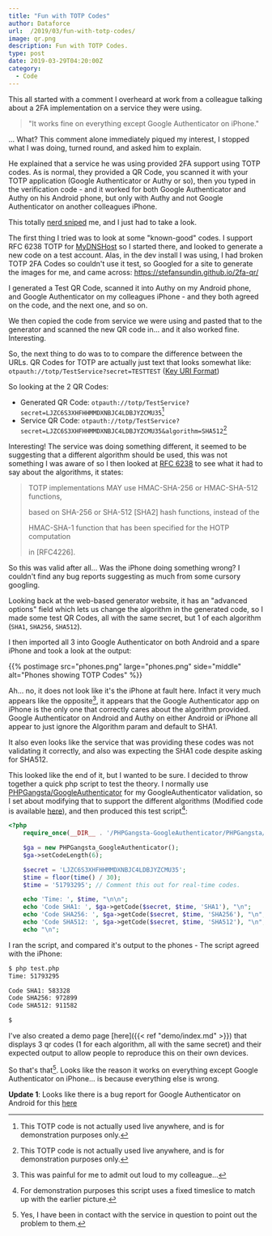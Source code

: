 ```yaml
---
title: "Fun with TOTP Codes"
author: Dataforce
url:  /2019/03/fun-with-totp-codes/
image: qr.png
description: Fun with TOTP Codes.
type: post
date: 2019-03-29T04:20:00Z
category:
  - Code
---
```


This all started with a comment I overheard at work from a colleague talking about a 2FA implementation on a service they were using.

> "It works fine on everything except Google Authenticator on iPhone."

... What? This comment alone immediately piqued my interest, I stopped what I was doing, turned round, and asked him to explain.

He explained that a service he was using provided 2FA support using TOTP codes. As is normal, they provided a QR Code, you scanned it with your TOTP application (Google Authenticator or Authy or so), then you typed in the verification code - and it worked for both Google Authenticator and Authy on his Android phone, but only with Authy and not Google Authenticator on another colleagues iPhone.

This totally [nerd sniped](https://xkcd.com/356/) me, and I just had to take a look.

The first thing I tried was to look at some "known-good" codes. I support RFC 6238 TOTP for [MyDNSHost](https://mydnshost.co.uk) so I started there, and looked to generate a new code on a test account. Alas, in the dev install I was using, I had broken TOTP 2FA Codes so couldn't use it test, so Googled for a site to generate the images for me, and came across: https://stefansundin.github.io/2fa-qr/

I generated a Test QR Code, scanned it into Authy on my Android phone, and Google Authenticator on my colleagues iPhone - and they both agreed on the code, and the next one, and so on.

We then copied the code from service we were using and pasted that to the generator and scanned the new QR code in... and it also worked fine. Interesting.

So, the next thing to do was to to compare the difference between the URLs. QR Codes for TOTP are actually just text that looks somewhat like: `otpauth://totp/TestService?secret=TESTTEST` ([Key URI Format](https://github.com/google/google-authenticator/wiki/Key-Uri-Format))

So looking at the 2 QR Codes:

 - Generated QR Code: `otpauth://totp/TestService?secret=LJZC6S3XHFHHMMDXNBJC4LDBJYZCMU35`[^1]
 - Service QR Code: `otpauth://totp/TestService?secret=LJZC6S3XHFHHMMDXNBJC4LDBJYZCMU35&algorithm=SHA512`[^1]

Interesting! The service was doing something different, it seemed to be suggesting that a different algorithm should be used, this was not something I was aware of so I then looked at [RFC 6238](https://tools.ietf.org/html/rfc6238) to see what it had to say about the algorithms, it states:

> TOTP implementations MAY use HMAC-SHA-256 or HMAC-SHA-512 functions,
>
> based on SHA-256 or SHA-512 [SHA2] hash functions, instead of the
>
> HMAC-SHA-1 function that has been specified for the HOTP computation
>
> in [RFC4226].

So this was valid after all... Was the iPhone doing something wrong? I couldn't find any bug reports suggesting as much from some cursory googling.

Looking back at the web-based generator website, it has an "advanced options" field which lets us change the algorithm in the generated code, so I made some test QR Codes, all with the same secret, but 1 of each algorithm (`SHA1`, `SHA256`, `SHA512`).

I then imported all 3 into Google Authenticator on both Android and a spare iPhone and took a look at the output:

{{% postimage src="phones.png" large="phones.png" side="middle" alt="Phones showing TOTP Codes" %}}

Ah... no, it does not look like it's the iPhone at fault here. Infact it very much appears like the opposite[^2], it appears that the Google Authenticator app on iPhone is the only one that correctly cares about the algorithm provided. Google Authenticator on Android and Authy on either Android or iPhone all appear to just ignore the Algorithm param and default to SHA1.

It also even looks like the service that was providing these codes was not validating it correctly, and also was expecting the SHA1 code despite asking for SHA512.

This looked like the end of it, but I wanted to be sure. I decided to throw together a quick php script to test the theory. I normally use [PHPGangsta/GoogleAuthenticator](https://github.com/PHPGangsta/GoogleAuthenticator) for my GoogleAuthenticator validation, so I set about modifying that to support the different algorithms (Modified code is available [here](https://github.com/shanemcc/PHPGangsta-GoogleAuthenticator)), and then produced this test script[^3]:

```php
<?php
	require_once(__DIR__ . '/PHPGangsta-GoogleAuthenticator/PHPGangsta/GoogleAuthenticator.php');

	$ga = new PHPGangsta_GoogleAuthenticator();
	$ga->setCodeLength(6);

	$secret = 'LJZC6S3XHFHHMMDXNBJC4LDBJYZCMU35';
	$time = floor(time() / 30);
	$time = '51793295'; // Comment this out for real-time codes.

	echo 'Time: ', $time, "\n\n";
	echo 'Code SHA1: ', $ga->getCode($secret, $time, 'SHA1'), "\n";
	echo 'Code SHA256: ', $ga->getCode($secret, $time, 'SHA256'), "\n";
	echo 'Code SHA512: ', $ga->getCode($secret, $time, 'SHA512'), "\n";
	echo "\n";
```

I ran the script, and compared it's output to the phones - The script agreed with the iPhone:

```bash
$ php test.php
Time: 51793295

Code SHA1: 583328
Code SHA256: 972899
Code SHA512: 911582

$
```

I've also created a demo page [here]({{< ref "demo/index.md" >}}) that displays 3 qr codes (1 for each algorithm, all with the same secret) and their expected output to allow people to reproduce this on their own devices.

So that's that[^4]. Looks like the reason it works on everything except Google Authenticator on iPhone... is because everything else is wrong.

**Update 1**: Looks like there is a bug report for Google Authenticator on Android for this [here](https://github.com/google/google-authenticator-android/issues/29)

[^1]: This TOTP code is not actually used live anywhere, and is for demonstration purposes only.
[^2]: This was painful for me to admit out loud to my colleague...
[^3]: For demonstration purposes this script uses a fixed timeslice to match up with the earlier picture.
[^4]: Yes, I have been in contact with the service in question to point out the problem to them.
